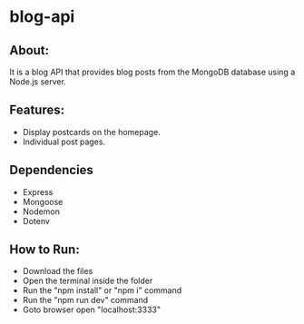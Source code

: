 # blog-api

## About:
  It is a blog API that provides blog posts from the MongoDB database using a Node.js server.

## Features:
  - Display postcards on the homepage.
  - Individual post pages.

## Dependencies
  - Express
  - Mongoose
  - Nodemon
  - Dotenv

## How to Run:
  - Download the files
  - Open the terminal inside the folder
  - Run the "npm install" or "npm i" command
  - Run the "npm run dev" command
  - Goto browser open "localhost:3333"
